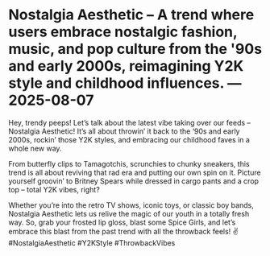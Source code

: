 # Nostalgia Aesthetic – A trend where users embrace nostalgic fashion, music, and pop culture from the '90s and early 2000s, reimagining Y2K style and childhood influences. — 2025-08-07

Hey, trendy peeps! Let’s talk about the latest vibe taking over our feeds – Nostalgia Aesthetic! It’s all about throwin’ it back to the ‘90s and early 2000s, rockin’ those Y2K styles, and embracing our childhood faves in a whole new way.

From butterfly clips to Tamagotchis, scrunchies to chunky sneakers, this trend is all about reviving that rad era and putting our own spin on it. Picture yourself groovin’ to Britney Spears while dressed in cargo pants and a crop top – total Y2K vibes, right?

Whether you’re into the retro TV shows, iconic toys, or classic boy bands, Nostalgia Aesthetic lets us relive the magic of our youth in a totally fresh way. So, grab your frosted lip gloss, blast some Spice Girls, and let’s embrace this blast from the past trend with all the throwback feels! ✌️ #NostalgiaAesthetic #Y2KStyle #ThrowbackVibes